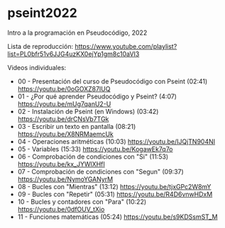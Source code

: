 # pseint2022

Intro a la programación en Pseudocódigo, 2022

Lista de reproducción:  https://www.youtube.com/playlist?list=PL0bfr51v6JJG4uzKX0ejYp1gm8c10aVI3

Videos individuales:

 - 00 - Presentación del curso de Pseudocódigo con Pseint (02:41) https://youtu.be/0oGOXZ87IUQ
 - 01 - ¿Por qué aprender Pseudocódigo y Pseint? (4:07) https://youtu.be/mUg7qanU2-U
 - 02 - Instalación de Pseint (en Windows) (03:42) https://youtu.be/drCNsVb7TGk
 - 03 - Escribir un texto en pantalla (08:21) https://youtu.be/X8NRMaemcUk
 - 04 - Operaciones aritméticas (10:03) https://youtu.be/IJQjTN904NI
 - 05 - Variables (15:33) https://youtu.be/KogawEk7q7o
 - 06 - Comprobación de condiciones con "Si" (11:53) https://youtu.be/kx_JYWlXHfI
 - 07 - Comprobación de condiciones con "Segun" (09:37) https://youtu.be/NymoYGANyrM
 - 08 - Bucles con "Mientras" (13:12) https://youtu.be/tjxGPc2W8mY
 - 09 - Bucles con "Repetir" (05:31) https://youtu.be/R4D6vnwHDxM
 - 10 - Bucles y contadores con "Para" (10:22) https://youtu.be/0dfOUV_tXio
 - 11 - Funciones matemáticas (05:24) https://youtu.be/s9KDSsmST_M
